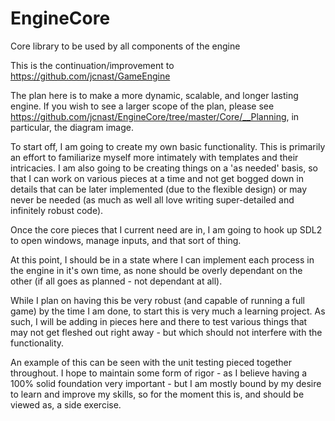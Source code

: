 # EngineCore
Core library to be used by all components of the engine

This is the continuation/improvement to https://github.com/jcnast/GameEngine

The plan here is to make a more dynamic, scalable, and longer lasting engine. If you wish to see a larger scope of the plan, please see
https://github.com/jcnast/EngineCore/tree/master/Core/__Planning, in particular, the diagram image.

To start off, I am going to create my own basic functionality. This is primarily an effort to familiarize myself more intimately with
templates and their intricacies. I am also going to be creating things on a 'as needed' basis, so that I can work on various pieces at
a time and not get bogged down in details that can be later implemented (due to the flexible design) or may never be needed
(as much as well all love writing super-detailed and infinitely robust code).

Once the core pieces that I current need are in, I am going to hook up SDL2 to open windows, manage inputs, and that sort of thing.

At this point, I should be in a state where I can implement each process in the engine in it's own time, as none should be overly
dependant on the other (if all goes as planned - not dependant at all).

While I plan on having this be very robust (and capable of running a full game) by the time I am done, to start this is very much a 
learning project. As such, I will be adding in pieces here and there to test various things that may not get fleshed out right away - but
which should not interfere with the functionality.

An example of this can be seen with the unit testing pieced together throughout. I hope to maintain some form of rigor - as I believe 
having a 100% solid foundation very important - but I am mostly bound by my desire to learn and improve my skills, so for the moment this
is, and should be viewed as, a side exercise.
